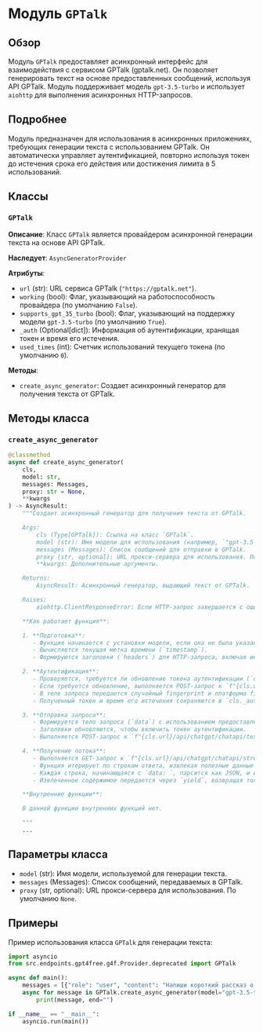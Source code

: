# Модуль `GPTalk`

## Обзор

Модуль `GPTalk` предоставляет асинхронный интерфейс для взаимодействия с сервисом GPTalk (gptalk.net). Он позволяет генерировать текст на основе предоставленных сообщений, используя API GPTalk. Модуль поддерживает модель `gpt-3.5-turbo` и использует `aiohttp` для выполнения асинхронных HTTP-запросов.

## Подробнее

Модуль предназначен для использования в асинхронных приложениях, требующих генерации текста с использованием GPTalk. Он автоматически управляет аутентификацией, повторно используя токен до истечения срока его действия или достижения лимита в 5 использований.

## Классы

### `GPTalk`

**Описание**: Класс `GPTalk` является провайдером асинхронной генерации текста на основе API GPTalk.

**Наследует**: `AsyncGeneratorProvider`

**Атрибуты**:

- `url` (str): URL сервиса GPTalk (`"https://gptalk.net"`).
- `working` (bool): Флаг, указывающий на работоспособность провайдера (по умолчанию `False`).
- `supports_gpt_35_turbo` (bool): Флаг, указывающий на поддержку модели `gpt-3.5-turbo` (по умолчанию `True`).
- `_auth` (Optional[dict]): Информация об аутентификации, хранящая токен и время его истечения.
- `used_times` (int): Счетчик использований текущего токена (по умолчанию `0`).

**Методы**:

- `create_async_generator`: Создает асинхронный генератор для получения текста от GPTalk.

## Методы класса

### `create_async_generator`

```python
@classmethod
async def create_async_generator(
    cls,
    model: str,
    messages: Messages,
    proxy: str = None,
    **kwargs
) -> AsyncResult:
    """Создает асинхронный генератор для получения текста от GPTalk.

    Args:
        cls (Type[GPTalk]): Ссылка на класс `GPTalk`.
        model (str): Имя модели для использования (например, `"gpt-3.5-turbo"`).
        messages (Messages): Список сообщений для отправки в GPTalk.
        proxy (str, optional): URL прокси-сервера для использования. По умолчанию `None`.
        **kwargs: Дополнительные аргументы.

    Returns:
        AsyncResult: Асинхронный генератор, выдающий текст от GPTalk.

    Raises:
        aiohttp.ClientResponseError: Если HTTP-запрос завершается с ошибкой.

    **Как работает функция**:

    1. **Подготовка**:
       - Функция начинается с установки модели, если она не была указана.
       - Вычисляется текущая метка времени (`timestamp`).
       - Формируются заголовки (`headers`) для HTTP-запроса, включая информацию о браузере и идентификаторы.

    2. **Аутентификация**:
       - Проверяется, требуется ли обновление токена аутентификации (`cls._auth`). Токен нужно обновить, если он отсутствует, истек или был использован 5 раз.
       - Если требуется обновление, выполняется POST-запрос к `f"{cls.url}/api/chatgpt/user/login"` для получения нового токена.
       - В теле запроса передается случайный fingerprint и платформа fingerprint.
       - Полученный токен и время его истечения сохраняются в `cls._auth`, а счетчик использований (`cls.used_times`) сбрасывается.

    3. **Отправка запроса**:
       - Формируется тело запроса (`data`) с использованием предоставленных сообщений, модели и других параметров.
       - Заголовки обновляются, чтобы включить токен аутентификации.
       - Выполняется POST-запрос к `f"{cls.url}/api/chatgpt/chatapi/text"` для отправки сообщения и получения токена чата.

    4. **Получение потока**:
       - Выполняется GET-запрос к `f"{cls.url}/api/chatgpt/chatapi/stream"` с токеном чата в качестве параметра.
       - Функция итерирует по строкам ответа, извлекая полезные данные JSON.
       - Каждая строка, начинающаяся с `data: `, парсится как JSON, и извлекается содержимое (`content`).
       - Извлеченное содержимое передается через `yield`, возвращая только новые части сообщения по сравнению с предыдущим.

    **Внутренние функции**:

    В данной функции внутренних функций нет.

    """
    ...
```

## Параметры класса

- `model` (str): Имя модели, используемой для генерации текста.
- `messages` (Messages): Список сообщений, передаваемых в GPTalk.
- `proxy` (str, optional): URL прокси-сервера для использования. По умолчанию `None`.

## Примеры

Пример использования класса `GPTalk` для генерации текста:

```python
import asyncio
from src.endpoints.gpt4free.g4f.Provider.deprecated import GPTalk

async def main():
    messages = [{"role": "user", "content": "Напиши короткий рассказ о космосе."}]
    async for message in GPTalk.create_async_generator(model="gpt-3.5-turbo", messages=messages):
        print(message, end="")

if __name__ == "__main__":
    asyncio.run(main())